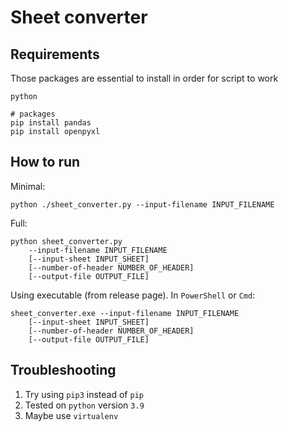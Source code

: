 # Sheet converter


## Requirements

Those packages are essential to install in order for script to work

```    
python

# packages
pip install pandas
pip install openpyxl
```

## How to run

Minimal:

```
python ./sheet_converter.py --input-filename INPUT_FILENAME 
```

Full:

```
python sheet_converter.py 
    --input-filename INPUT_FILENAME 
    [--input-sheet INPUT_SHEET] 
    [--number-of-header NUMBER_OF_HEADER] 
    [--output-file OUTPUT_FILE]
```

Using executable (from release page). In `PowerShell` or `Cmd`:

```
sheet_converter.exe --input-filename INPUT_FILENAME 
    [--input-sheet INPUT_SHEET] 
    [--number-of-header NUMBER_OF_HEADER] 
    [--output-file OUTPUT_FILE]
```


## Troubleshooting

1. Try using `pip3` instead of `pip`
2. Tested on `python` version `3.9`
3. Maybe use `virtualenv`

